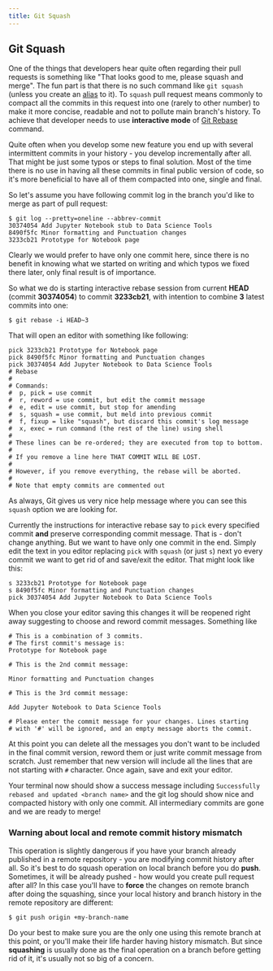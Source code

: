 ```yaml
---
title: Git Squash
---
```

## Git Squash

One of the things that developers hear quite often regarding their pull requests is something like "That looks good to me, please squash and merge". The fun part is that there is no such command like `git squash` (unless you create an [alias](https://guide.freecodecamp.org/git/git-rebase) to it). To `squash` pull request means commonly to compact all the commits in this request into one (rarely to other number) to make it more concise, readable and not to pollute main branch's history. To achieve that developer needs to use **interactive mode** of [Git Rebase](https://guide.freecodecamp.org/git/git-rebase) command.

Quite often when you develop some new feature you end up with several intermittent commits in your history - you develop incrementally after all. That might be just some typos or steps to final solution. Most of the time there is no use in having all these commits in final public version of code, so it's more beneficial to have all of them compacted into one, single and final.

So let's assume you have following commit log in the branch you'd like to merge as part of pull request:
```
$ git log --pretty=oneline --abbrev-commit
30374054 Add Jupyter Notebook stub to Data Science Tools
8490f5fc Minor formatting and Punctuation changes
3233cb21 Prototype for Notebook page
```

Clearly we would prefer to have only one commit here, since there is no benefit in knowing what we started on writing and which typos we fixed there later, only final result is of importance.  

So what we do is starting interactive rebase session from current **HEAD** (commit **30374054**) to commit **3233cb21**, with intention to combine **3** latest commits into one:

```
$ git rebase -i HEAD~3
```

That will open an editor with something like following:


```
pick 3233cb21 Prototype for Notebook page
pick 8490f5fc Minor formatting and Punctuation changes
pick 30374054 Add Jupyter Notebook to Data Science Tools
# Rebase
#
# Commands:
#  p, pick = use commit
#  r, reword = use commit, but edit the commit message
#  e, edit = use commit, but stop for amending
#  s, squash = use commit, but meld into previous commit
#  f, fixup = like "squash", but discard this commit's log message
#  x, exec = run command (the rest of the line) using shell
#
# These lines can be re-ordered; they are executed from top to bottom.
#
# If you remove a line here THAT COMMIT WILL BE LOST.
#
# However, if you remove everything, the rebase will be aborted.
#
# Note that empty commits are commented out
```

As always, Git gives us very nice help message where you can see this `squash` option we are looking for.

Currently the instructions for interactive rebase say to `pick` every specified commit **and** preserve corresponding commit message. That is - don't change anything. But we want to have only one commit in the end. Simply edit the text in you editor replacing `pick` with `squash` (or just `s`) next yo every commit we want to get rid of and save/exit the editor. That might look like this:

```
s 3233cb21 Prototype for Notebook page
s 8490f5fc Minor formatting and Punctuation changes
pick 30374054 Add Jupyter Notebook to Data Science Tools
```

When you close your editor saving this changes it will be reopened right away suggesting to choose and reword commit messages. Something like
```
# This is a combination of 3 commits.
# The first commit's message is:
Prototype for Notebook page

# This is the 2nd commit message:

Minor formatting and Punctuation changes

# This is the 3rd commit message:

Add Jupyter Notebook to Data Science Tools

# Please enter the commit message for your changes. Lines starting
# with '#' will be ignored, and an empty message aborts the commit.
```

At this point you can delete all the messages you don't want to be included in the final commit version, reword them or just write commit message from scratch. Just remember that new version will include all the lines that are not starting with `#` character. Once again, save and exit your editor.

Your terminal now should show a success message including `Successfully rebased and updated <branch name>` and the git log should show nice and compacted history with only one commit. All intermediary commits are gone and we are ready to merge!

### Warning about local and remote commit history mismatch

This operation is slightly dangerous if you have your branch already published in a remote repository - you are modifying commit history after all. So it's best to do squash operation on local branch before you do **push**. Sometimes, it will be already pushed - how would you create pull request after all? In this case you'll have to **force** the changes on remote branch after doing the squashing, since your local history and branch history in the remote repository are different:

```
$ git push origin +my-branch-name
```

Do your best to make sure you are the only one using this remote branch at this point, or you'll make their life harder having history mismatch. But since **squashing** is usually done as the final operation on a branch before getting rid of it, it's usually not so big of a concern.
